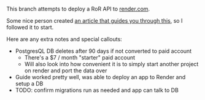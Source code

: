 This branch attempts to deploy a RoR API to [render.com](https://render.com/).

Some nice person created [an article that guides you through this](https://betterprogramming.pub/how-to-deploy-an-api-only-ruby-on-rails-application-to-render-6012a19ba2cd), so I followed it to start.

Here are any extra notes and special callouts:

- PostgresQL DB deletes after 90 days if not converted to paid account
  - There's a $7 / month "starter" paid account
  - Will also look into how convenient it is to simply start another project on render and port the data over
- Guide worked pretty well, was able to deploy an app to Render and setup a DB
- TODO: confirm migrations run as needed and app can talk to DB
